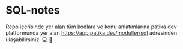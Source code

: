 # SQL-notes
Repo içerisinde yer alan tüm kodlara ve konu anlatımlarına patika.dev platformunda yer alan https://app.patika.dev/moduller/sql adresinden ulaşabilirsiniz. 💻 🚀

